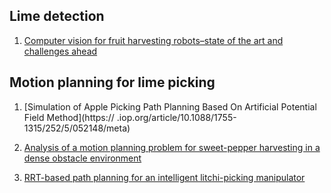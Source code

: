 ## Lime detection
1. [Computer vision for fruit harvesting robots–state of the art and challenges ahead](http://citeseerx.ist.psu.edu/viewdoc/download?doi=10.1.1.298.2555&rep=rep1&type=pdf)

## Motion planning for lime picking
1. [Simulation of Apple Picking Path Planning Based On Artificial Potential Field Method](https://
.iop.org/article/10.1088/1755-1315/252/5/052148/meta)

1. [Analysis of a motion planning problem for sweet-pepper harvesting in a dense obstacle environment](https://www.sciencedirect.com/science/article/pii/S1537511015001191)

1. [RRT-based path planning for an intelligent litchi-picking manipulator](https://www.sciencedirect.com/science/article/pii/S0168169918303971)